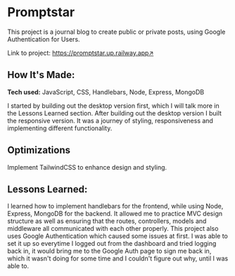 # Promptstar
This project is a journal blog to create public or private posts, using Google Authentication for Users.

Link to project: https://promptstar.up.railway.app↗
## How It's Made:

**Tech used:** JavaScript, CSS, Handlebars, Node, Express, MongoDB

I started by building out the desktop version first, which I will talk more in the Lessons Learned section. After building out the desktop 
version I built the responsive version. It was a journey of styling, responsiveness and implementing different functionality.

## Optimizations

Implement TailwindCSS to enhance design and styling.

## Lessons Learned:

I learned how to implement handlebars for the frontend, while using Node, Express, MongoDB for the backend. It allowed me to practice MVC design structure as
well as ensuring that the routes, controllers, models and middleware all communicated with each other properly. This project also uses Google Authentication 
which caused some issues at first. I was able to set it up so everytime I logged out from the dashboard and tried logging back in, it would bring me to the
Google Auth page to sign me back in, which it wasn't doing for some time and I couldn't figure out why, until I was able to.
